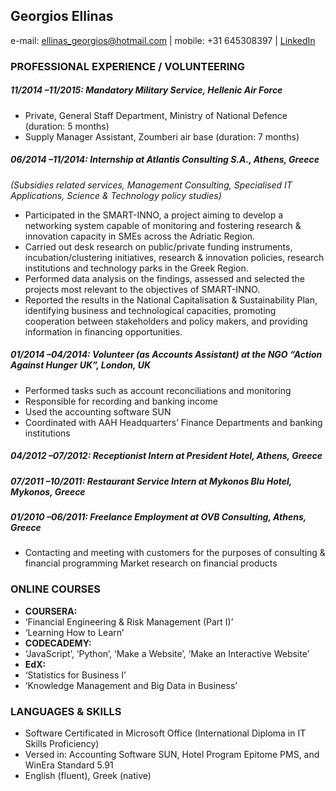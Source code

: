 
## Georgios Ellinas

e-mail: ellinas_georgios@hotmail.com  \|  mobile: +31 645308397  \|  [LinkedIn](https://gr.linkedin.com/in/george-ellinas-02801489)


### PROFESSIONAL EXPERIENCE / VOLUNTEERING 

##### *11/2014 –11/2015:*    Mandatory Military Service, Hellenic Air Force
* Private, General Staff Department, Ministry of National Defence (duration: 5 months)
* Supply Manager Assistant, Zoumberi air base (duration: 7 months)

##### *06/2014 –11/2014:*    Internship at Atlantis Consulting S.A., Athens, Greece
_(Subsidies related services, Management Consulting, Specialised IT Applications, Science & Technology policy studies)_
* Participated in the SMART-INNO, a project aiming to develop a networking system capable of monitoring and fostering research & innovation capacity in SMEs across the Adriatic Region.
* Carried out desk research on public/private funding instruments, incubation/clustering initiatives, research & innovation policies, research institutions and technology parks in the Greek Region.
* Performed data analysis on the findings, assessed and selected the projects most relevant to the objectives of SMART-INNO.
* Reported the results in the National Capitalisation & Sustainability Plan, identifying business and technological capacities, promoting cooperation between stakeholders and policy makers, and providing information in financing opportunities.

##### *01/2014 –04/2014:* Volunteer (as Accounts Assistant) at the NGO “Action Against Hunger UK”, London, UK
* Performed tasks such as account reconciliations and monitoring
* Responsible for recording and banking income
* Used the accounting software SUN
* Coordinated with AAH Headquarters’ Finance Departments and banking institutions

##### *04/2012 –07/2012:*    Receptionist Intern at President Hotel, Athens, Greece

##### *07/2011 –10/2011:*    Restaurant Service Intern at Mykonos Blu Hotel, Mykonos, Greece

##### *01/2010 –06/2011:*    Freelance Employment at OVB Consulting, Athens, Greece
* Contacting and meeting with customers for the purposes of consulting & financial programming
Market research on financial products

### ONLINE COURSES

* __COURSERA:__
 * ‘Financial Engineering & Risk Management (Part I)’
 * ‘Learning How to Learn’
* __CODECADEMY:__
 * ‘JavaScript’, ‘Python’, ‘Make a Website’, ‘Make an Interactive Website’
* __EdX:__
 * ‘Statistics for Business I’
 * ‘Knowledge Management and Big Data in Business’

### LANGUAGES & SKILLS
* Software Certificated in Microsoft Office (International Diploma in IT Skills Proficiency)
* Versed in: Accounting Software SUN, Hotel Program Epitome PMS, and WinEra Standard 5.91
* English (fluent), Greek (native)



